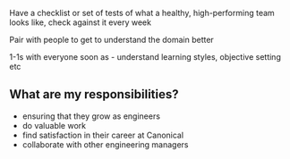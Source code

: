 Have a checklist or set of tests of what a healthy, high-performing team looks like, check against it every week

Pair with people to get to understand the domain better

1-1s with everyone soon as - understand learning styles, objective setting etc

## What are my responsibilities?

* ensuring that they grow as engineers
* do valuable work
* find satisfaction in their career at Canonical
* collaborate with other engineering managers
